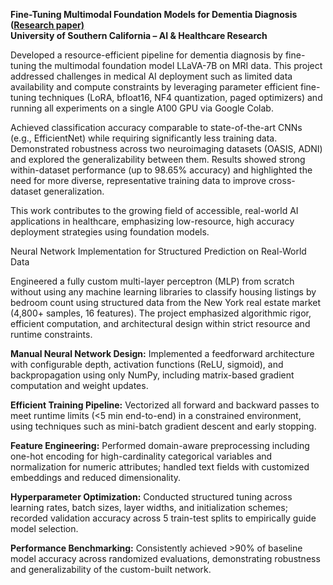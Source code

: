 **Fine-Tuning Multimodal Foundation Models for Dementia Diagnosis ([Research paper)](https://github.com/Yoma01/Research-Contributions/blob/main/Fine-Tuning%20Multimodal%20Foundation%20Models%20for%20Dementia%20Diagnosis.pdf)<br />
University of Southern California – AI & Healthcare Research**

Developed a resource-efficient pipeline for dementia diagnosis by fine-tuning the multimodal foundation model LLaVA-7B on MRI data. This project addressed challenges in medical AI deployment such as limited data availability and compute constraints by leveraging parameter efficient fine-tuning techniques (LoRA, bfloat16, NF4 quantization, paged optimizers) and running all experiments on a single A100 GPU via Google Colab.

Achieved classification accuracy comparable to state-of-the-art CNNs (e.g., EfficientNet) while requiring significantly less training data. Demonstrated robustness across two neuroimaging datasets (OASIS, ADNI) and explored the generalizability between them. Results showed strong within-dataset performance (up to 98.65% accuracy) and highlighted the need for more diverse, representative training data to improve cross-dataset generalization.

This work contributes to the growing field of accessible, real-world AI applications in healthcare, emphasizing low-resource, high accuracy deployment strategies using foundation models.

Neural Network Implementation for Structured Prediction on Real-World Data<br />

Engineered a fully custom multi-layer perceptron (MLP) from scratch without using any machine learning libraries to classify housing listings by bedroom count using structured data from the New York real estate market (4,800+ samples, 16 features). The project emphasized algorithmic rigor, efficient computation, and architectural design within strict resource and runtime constraints.

**Manual Neural Network Design:** Implemented a feedforward architecture with configurable depth, activation functions (ReLU, sigmoid), and backpropagation using only NumPy, including matrix-based gradient computation and weight updates.

**Efficient Training Pipeline:** Vectorized all forward and backward passes to meet runtime limits (<5 min end-to-end) in a constrained environment, using techniques such as mini-batch gradient descent and early stopping.

**Feature Engineering:** Performed domain-aware preprocessing including one-hot encoding for high-cardinality categorical variables and normalization for numeric attributes; handled text fields with customized embeddings and reduced dimensionality.

**Hyperparameter Optimization:** Conducted structured tuning across learning rates, batch sizes, layer widths, and initialization schemes; recorded validation accuracy across 5 train-test splits to empirically guide model selection.

**Performance Benchmarking:** Consistently achieved >90% of baseline model accuracy across randomized evaluations, demonstrating robustness and generalizability of the custom-built network.


